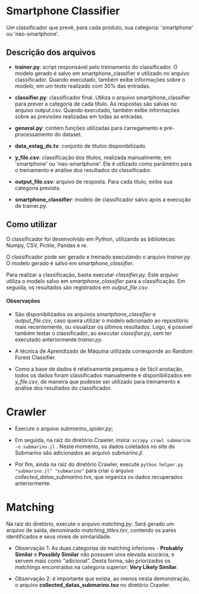 # Smartphone Classifier

Um classificador que prevê, para cada produto, sua categoria: 'smartphone' ou 'nao-smartphone'.

## Descrição dos arquivos

- **trainer.py**: script responsável pelo treinamento do classificador. O modelo gerado é salvo em smartphone_classifier e utilizado no arquivo classificador. Quando executado, também exibe informações sobre o modelo, em um teste realizado com 30% das entradas.

- **classifier.py**: classificador final. Utiliza o arquivo smartphone_classifier para prever a categoria de cada título. As respostas são salvas no arquivo output.csv. Quando executado, também exibe informações sobre as previsões realizadas em todas as entradas.

- **general.py**: contém funções utilizadas para carregamento e pré-processamento do dataset.

- **data_estag_ds.tv**: conjunto de títulos disponibilizado.

- **y_file.csv**: classificação dos títulos, realizada manualmente, em 'smartphone' ou 'nao-smartphone'. Ele é utilizado como parâmetro para o treinamento e análise dos resultados do classificador.

- **output_file.csv**: arquivo de resposta. Para cada título, exibe sua categoria prevista.

- **smartphone_classifier**: modelo de classificador salvo após a execução de trainer.py.

## Como utilizar

O classificador foi desenvolvido em Python, utilizando as bibliotecas: Numpy, CSV, Pickle, Pandas e re. 

O classificador pode ser gerado e treinado executando o arquivo *trainer.py*. O modelo gerado é salvo em *smartphone_classifier*. 

Para realizar a classificação, basta executar *classifier.py*. Este arquivo utiliza o modelo salvo em *smartphone_classifier* para a classificação. Em seguida, os resultados são registrados em *output_file.csv*.

#### Observações

- São disponibilizados os arquivos *smartphone_classifier* e *output_file.csv*, caso queira utilizar o modelo adicionado ao repositório mais recentemente, ou visualizar os últimos resultados. Logo, é possível também testar o classificador, ao executar *classifier.py*, sem ter executado anteriormente *trainer.py*.

- A técnica de Aprendizado de Máquina utilizada corresponde ao Random Forest Classifier.

- Como a base de dados é relativamente pequena e de fácil anotação, todos os dados foram classificados manualmente e disponibilizados em *y_file.csv*, de maneira que pudesse ser utilizado para treinamento e análise dos resultados do classificador. 


# Crawler
- Execute o arquivo *submarino_spider.py*;

- Em seguida, na raíz do diretório Crawler, insira: `scrapy crawl submarino -o submarino.jl` . Neste momento, os dados coletados no site do Submarino são adicionados ao arquivo *submarino.jl*.

- Por fim, ainda na raíz do diretório Crawler, execute `python helper.py "submarino.jl" "submarino"` para criar o arquivo *collected_datas_submarino.tvs*, que organiza os dados recuperados anteriormente.

# Matching
Na raíz do diretório, execute o arquivo *matching.py*. Será gerado um arquivo de saída, denominado *matching_titles.tsv*, contendo os pares identificados e seus níveis de similaridade.

- Observação 1: As duas categorias de matching inferiores - **Probably Similar** e **Possibly Similar** não possuem uma elevada acurácia, e servem mais como "adicional". Desta forma, são priorizados os matchings encontrados na categoria superior: **Very Likely Similar**.

- Observação 2: é importante que exista, ao menos nesta demonstração, o arquivo **collected_datas_submarino.tsv** no diretório Crawler.